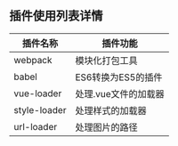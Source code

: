 ## 插件使用列表详情
插件名称 | 插件功能
---|---
webpack | 模块化打包工具
babel | ES6转换为ES5的插件
vue-loader | 处理.vue文件的加载器
style-loader | 处理样式的加载器
url-loader | 处理图片的路径